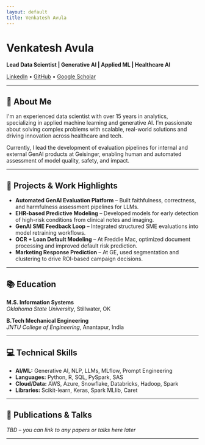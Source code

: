 ```yaml
---
layout: default
title: Venkatesh Avula
---
```


# Venkatesh Avula

**Lead Data Scientist | Generative AI | Applied ML | Healthcare AI**

[LinkedIn](https://www.linkedin.com/) • [GitHub](https://github.com/) • [Google Scholar](https://scholar.google.com/)

---

## 🧠 About Me

I'm an experienced data scientist with over 15 years in analytics, specializing in applied machine learning and generative AI. I’m passionate about solving complex problems with scalable, real-world solutions and driving innovation across healthcare and tech.

Currently, I lead the development of evaluation pipelines for internal and external GenAI products at Geisinger, enabling human and automated assessment of model quality, safety, and impact.

---

## 🧪 Projects & Work Highlights

- **Automated GenAI Evaluation Platform** – Built faithfulness, correctness, and harmfulness assessment pipelines for LLMs.
- **EHR-based Predictive Modeling** – Developed models for early detection of high-risk conditions from clinical notes and imaging.
- **GenAI SME Feedback Loop** – Integrated structured SME evaluations into model retraining workflows.
- **OCR + Loan Default Modeling** – At Freddie Mac, optimized document processing and improved default risk prediction.
- **Marketing Response Prediction** – At GE, used segmentation and clustering to drive ROI-based campaign decisions.

---

## 📚 Education

**M.S. Information Systems**  
_Oklahoma State University_, Stillwater, OK

**B.Tech Mechanical Engineering**  
_JNTU College of Engineering_, Anantapur, India

---

## 💻 Technical Skills

- **AI/ML:** Generative AI, NLP, LLMs, MLflow, Prompt Engineering  
- **Languages:** Python, R, SQL, PySpark, SAS  
- **Cloud/Data:** AWS, Azure, Snowflake, Databricks, Hadoop, Spark  
- **Libraries:** Scikit-learn, Keras, Spark MLlib, Caret

---

## 📄 Publications & Talks
_TBD – you can link to any papers or talks here later_

---


